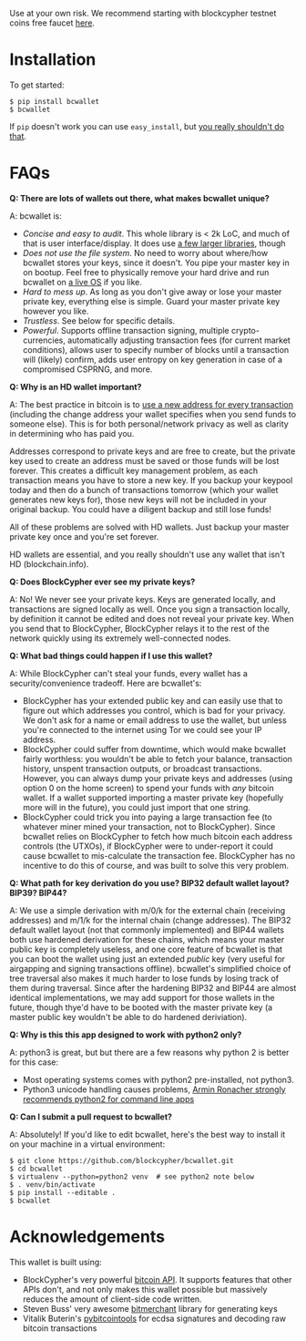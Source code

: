 Use at your own risk. We recommend starting with blockcypher testnet coins free faucet [here](https://accounts.blockcypher.com/blockcypher-faucet).

# Installation

To get started:
```
$ pip install bcwallet
$ bcwallet
```

If `pip` doesn't work you can use `easy_install`, but [you really shouldn't do that](http://stackoverflow.com/questions/3220404/why-use-pip-over-easy-install).

# FAQs

**Q: There are lots of wallets out there, what makes bcwallet unique?**

A: bcwallet is:
- *Concise and easy to audit*. This whole library is < 2k LoC, and much of that is user interface/display. It does use [a few larger libraries](https://github.com/blockcypher/bcwallet/blob/master/setup.py#L13-L17), though
- *Does not use the file system*. No need to worry about where/how bcwallet stores your keys, since it doesn't. You pipe your master key in on bootup. Feel free to physically remove your hard drive and run bcwallet on [a live OS](https://tails.boum.org/) if you like.
- *Hard to mess up*. As long as you don't give away or lose your master private key, everything else is simple. Guard your master private key however you like.
- *Trustless*. See below for specific details.
- *Powerful*. Supports offline transaction signing, multiple crypto-currencies, automatically adjusting transaction fees (for current market conditions), allows user to specify number of blocks until a transaction will (likely) confirm, adds user entropy on key generation in case of a compromised CSPRNG, and more.


**Q: Why is an HD wallet important?**

A: The best practice in bitcoin is to [use a new address for every transaction](https://bitcoin.org/en/protect-your-privacy) (including the change address your wallet specifies when you send funds to someone else). This is for both personal/network privacy as well as clarity in determining who has paid you.

Addresses correspond to private keys and are free to create, but the private key used to create an address must be saved or those funds will be lost forever. This creates a difficult key management problem, as each transaction means you have to store a new key. If you backup your keypool today and then do a bunch of transactions tomorrow (which your wallet generates new keys for), those new keys will not be included in your original backup. You could have a diligent backup and still lose funds!

All of these problems are solved with HD wallets. Just backup your master private key once and you're set forever.

HD wallets are essential, and you really shouldn't use any wallet that isn't HD (<cough>blockchain.info</cough>). 

**Q: Does BlockCypher ever see my private keys?**

A: No! We never see your private keys. Keys are generated locally, and transactions are signed locally as well. Once you sign a transaction locally, by definition it cannot be edited and does not reveal your private key. When you send that to BlockCypher, BlockCypher relays it to the rest of the network quickly using its extremely well-connected nodes.


**Q: What bad things could happen if I use this wallet?**

A: While BlockCypher can't steal your funds, every wallet has a security/convenience tradeoff. Here are bcwallet's:
- BlockCypher has your extended public key and can easily use that to figure out which addresses you control, which is bad for your privacy. We don't ask for a name or email address to use the wallet, but unless you're connected to the internet using Tor we could see your IP address.
- BlockCypher could suffer from downtime, which would make bcwallet fairly worthless: you wouldn't be able to fetch your balance, transaction history, unspent transaction outputs, or broadcast transactions. However, you can always dump your private keys and addresses (using option 0 on the home screen) to spend your funds with *any* bitcoin wallet. If a wallet supported importing a master private key (hopefully more will in the future), you could just import that one string.
- BlockCypher could trick you into paying a large transaction fee (to whatever miner mined your transaction, not to BlockCypher). Since bcwallet relies on BlockCypher to fetch how much bitcoin each address controls (the UTXOs), if BlockCypher were to under-report it could cause bcwallet to mis-calculate the transaction fee. BlockCypher has no incentive to do this of course, and was built to solve this very problem.

**Q: What path for key derivation do you use? BIP32 default wallet layout? BIP39? BIP44?**

A: We use a simple derivation with m/0/k for the external chain (receiving addresses) and m/1/k for the internal chain (change addresses). The BIP32 default wallet layout (not that commonly implemented) and BIP44 wallets both use hardened derivation for these chains, which means your master public key is completely useless, and one core feature of bcwallet is that you can boot the wallet using just an extended *public* key (very useful for airgapping and signing transactions offline). bcwallet's simplified choice of tree traversal also makes it much harder to lose funds by losing track of them during traversal. Since after the hardening BIP32 and BIP44 are almost identical implementations, we may add support for those wallets in the future, though thye'd have to be booted with the master private key (a master public key wouldn't be able to do hardened deriviation).


**Q: Why is this this app designed to work with python2 only?**

A: python3 is great, but but there are a few reasons why python 2 is better for this case:
- Most operating systems comes with python2 pre-installed, not python3.
- Python3 unicode handling causes problems, [Armin Ronacher strongly recommends python2 for command line apps](http://click.pocoo.org/4/python3/)

**Q: Can I submit a pull request to bcwallet?**

A: Absolutely! If you'd like to edit bcwallet, here's the best way to install it on your machine in a virtual environment:
```
$ git clone https://github.com/blockcypher/bcwallet.git
$ cd bcwallet
$ virtualenv --python=python2 venv  # see python2 note below 
$ . venv/bin/activate
$ pip install --editable .
$ bcwallet
```

# Acknowledgements

This wallet is built using:
- BlockCypher's very powerful [bitcoin API](http://www.blockcypher.com/). It supports features that other APIs don't, and not only makes this wallet possible but massively reduces the amount of client-side code written.
- Steven Buss' very awesome [bitmerchant](https://github.com/sbuss) library for generating keys
- Vitalik Buterin's [pybitcointools](https://bootstrap.pypa.io/get-pip.py) for ecdsa signatures and decoding raw bitcoin transactions
